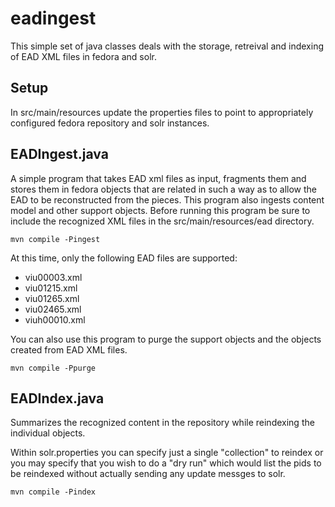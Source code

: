 # eadingest

This simple set of java classes deals with the storage, retreival and indexing of
EAD XML files in fedora and solr.

## Setup

In src/main/resources update the properties files to point to appropriately
configured fedora repository and solr instances.

## EADIngest.java
A simple program that takes EAD xml files as input, fragments them
and stores them in fedora objects that are related in such a way as to allow
the EAD to be reconstructed from the pieces.  This program also ingests
content model and other support objects.  Before running this program be sure 
to include the recognized XML files in the src/main/resources/ead directory.

	mvn compile -Pingest

At this time, only the following EAD files are supported:
- viu00003.xml
- viu01215.xml
- viu01265.xml
- viu02465.xml
- viuh00010.xml

You can also use this program to purge the support objects and the objects
created from EAD XML files.

	mvn compile -Ppurge

## EADIndex.java 
Summarizes the recognized content in the repository while reindexing the 
individual objects.

Within solr.properties you can specify just a single "collection" to reindex
or you may specify that you wish to do a "dry run" which would list the pids
to be reindexed without actually sending any update messges to solr.

	mvn compile -Pindex



